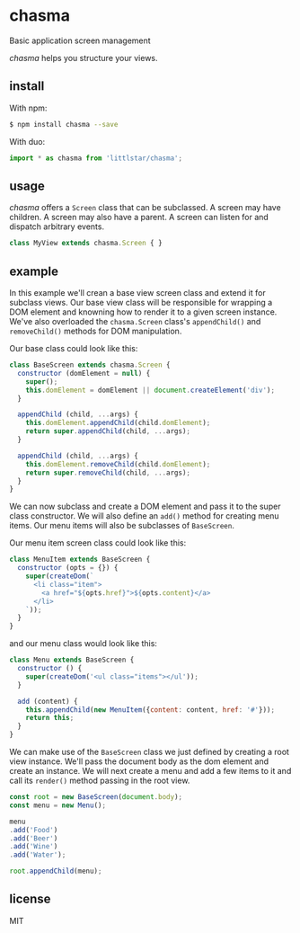 # chasma

Basic application screen management

*chasma* helps you structure your views.

## install

With npm:

```sh
$ npm install chasma --save
```

With duo:

```js
import * as chasma from 'littlstar/chasma';
```

## usage

*chasma* offers a `Screen` class that can be subclassed.
A screen may have children. A screen may also have a parent. A screen
can listen for and dispatch arbitrary events.

```js
class MyView extends chasma.Screen { }
```

## example

In this example we'll crean a base view screen class and extend it for
subclass views. Our base view class will be responsible for wrapping a
DOM element and knowning how to render it to a given screen instance.
We've also overloaded the `chasma.Screen` class's `appendChild()` and
`removeChild()` methods for DOM manipulation.

Our base class could look like this:

```js
class BaseScreen extends chasma.Screen {
  constructor (domElement = null) {
    super();
    this.domElement = domElement || document.createElement('div');
  }

  appendChild (child, ...args) {
    this.domElement.appendChild(child.domElement);
    return super.appendChild(child, ...args);
  }

  appendChild (child, ...args) {
    this.domElement.removeChild(child.domElement);
    return super.removeChild(child, ...args);
  }
}
```

We can now subclass and create a DOM element and pass it to the super
class constructor. We will also define an `add()` method for creating
menu items. Our menu items will also be subclasses of `BaseScreen`.

Our menu item screen class could look like this:

```js
class MenuItem extends BaseScreen {
  constructor (opts = {}) {
    super(createDom(`
      <li class="item">
        <a href="${opts.href}">${opts.content}</a>
      </li>
    `));
  }
}
```

and our menu class would look like this:

```js
class Menu extends BaseScreen {
  constructor () {
    super(createDom('<ul class="items"></ul'));
  }

  add (content) {
    this.appendChild(new MenuItem({content: content, href: '#'}));
    return this;
  }
}
```

We can make use of the `BaseScreen` class we just defined by creating a
root view instance. We'll pass the document body as the dom element and
create an instance. We will next create a menu and add a few items to
it and call its `render()` method passing in the root view.

```js
const root = new BaseScreen(document.body);
const menu = new Menu();

menu
.add('Food')
.add('Beer')
.add('Wine')
.add('Water');

root.appendChild(menu);
```

## license

MIT
